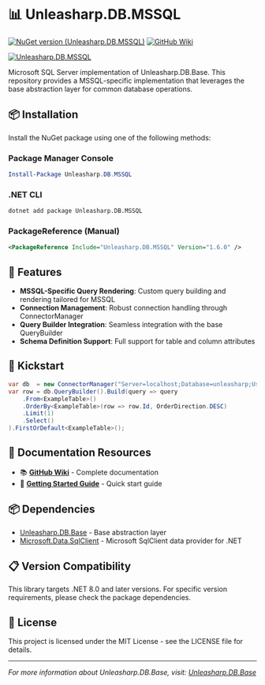 ﻿# 📊 Unleasharp.DB.MSSQL

[![NuGet version (Unleasharp.DB.MSSQL)](https://img.shields.io/nuget/v/Unleasharp.DB.MSSQL.svg?style=flat-square)](https://www.nuget.org/packages/Unleasharp.DB.MSSQL/)
[![GitHub Wiki](https://img.shields.io/badge/Wiki-Documentation-blue)](https://github.com/TraberSoftware/Unleasharp.DB.Base/wiki)

[![Unleasharp.DB.MSSQL](https://socialify.git.ci/TraberSoftware/Unleasharp.DB.MSSQL/image?description=1&font=Inter&logo=https%3A%2F%2Fraw.githubusercontent.com%2FTraberSoftware%2FUnleasharp%2Frefs%2Fheads%2Fmain%2Fassets%2Flogo-small.png&name=1&owner=1&pattern=Circuit+Board&theme=Light)](https://github.com/TraberSoftware/Unleasharp.DB.MSSQL)

Microsoft SQL Server implementation of Unleasharp.DB.Base. This repository provides a MSSQL-specific implementation that leverages the base abstraction layer for common database operations.

## 📦 Installation

Install the NuGet package using one of the following methods:

### Package Manager Console
```powershell
Install-Package Unleasharp.DB.MSSQL
```

### .NET CLI
```bash
dotnet add package Unleasharp.DB.MSSQL
```

### PackageReference (Manual)
```xml
<PackageReference Include="Unleasharp.DB.MSSQL" Version="1.6.0" />
```

## 🎯 Features

- **MSSQL-Specific Query Rendering**: Custom query building and rendering tailored for MSSQL
- **Connection Management**: Robust connection handling through ConnectorManager
- **Query Builder Integration**: Seamless integration with the base QueryBuilder
- **Schema Definition Support**: Full support for table and column attributes

## 🚀 Kickstart
```csharp
var db  = new ConnectorManager("Server=localhost;Database=unleasharp;User Id=unleasharp;Password=unleasharp;")
var row = db.QueryBuilder().Build(query => query
    .From<ExampleTable>()
    .OrderBy<ExampleTable>(row => row.Id, OrderDirection.DESC)
    .Limit(1)
    .Select()
).FirstOrDefault<ExampleTable>();
```

## 📖 Documentation Resources

- 📚 **[GitHub Wiki](https://github.com/TraberSoftware/Unleasharp.DB.Base/wiki/1.-Home)** - Complete documentation
- 🎯 **[Getting Started Guide](https://github.com/TraberSoftware/Unleasharp.DB.Base/wiki/2.-Getting-Started)** - Quick start guide

## 📦 Dependencies

- [Unleasharp.DB.Base](https://github.com/TraberSoftware/Unleasharp.DB.Base) - Base abstraction layer
- [Microsoft.Data.SqlClient](https://www.nuget.org/packages/microsoft.data.sqlclient) - Microsoft SqlClient data provider for .NET

## 📋 Version Compatibility

This library targets .NET 8.0 and later versions. For specific version requirements, please check the package dependencies.

## 📄 License

This project is licensed under the MIT License - see the LICENSE file for details.

---

*For more information about Unleasharp.DB.Base, visit: [Unleasharp.DB.Base](https://github.com/TraberSoftware/Unleasharp.DB.Base)*